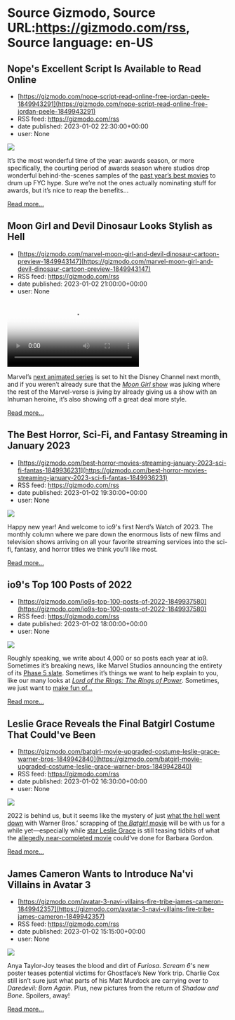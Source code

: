 # Source Gizmodo, Source URL:https://gizmodo.com/rss, Source language: en-US

## Nope's Excellent Script Is Available to Read Online
 - [https://gizmodo.com/nope-script-read-online-free-jordan-peele-1849943291](https://gizmodo.com/nope-script-read-online-free-jordan-peele-1849943291)
 - RSS feed: https://gizmodo.com/rss
 - date published: 2023-01-02 22:30:00+00:00
 - user: None

<img src="https://i.kinja-img.com/gawker-media/image/upload/s--rl4iODP6--/c_fit,fl_progressive,q_80,w_636/c4312cb5301e3615b4aa9e93367d4c22.jpg" /><p>It’s the most wonderful time of the year: awards season, or more specifically, the courting period of awards season where studios drop wonderful behind-the-scenes samples of the <a href="https://gizmodo.com/best-movies-2022-horror-sci-fi-fantasy-superhero-genre-1849935315">past year’s best movies</a> to drum up FYC hype. Sure we’re not the ones actually nominating stuff for awards, but it’s nice to reap the benefits…</p><p><a href="https://gizmodo.com/nope-script-read-online-free-jordan-peele-1849943291">Read more...</a></p>

## Moon Girl and Devil Dinosaur Looks Stylish as Hell
 - [https://gizmodo.com/marvel-moon-girl-and-devil-dinosaur-cartoon-preview-1849943147](https://gizmodo.com/marvel-moon-girl-and-devil-dinosaur-cartoon-preview-1849943147)
 - RSS feed: https://gizmodo.com/rss
 - date published: 2023-01-02 21:00:00+00:00
 - user: None

<video loop="" poster="https://i.kinja-img.com/gawker-media/image/upload/s--BMr567dq--/c_fit,fl_progressive,q_80,w_636/047e07809f1c7236811b8988fdfd5fb2.jpg"><source src="https://i.kinja-img.com/gawker-media/image/upload/s--KJUnsyvh--/c_fit,fl_progressive,q_80,w_636/047e07809f1c7236811b8988fdfd5fb2.mp4" type="video/mp4" /></video><p>Marvel’s <a href="https://gizmodo.com/the-moon-girl-and-devil-dinosaur-cartoon-gets-a-very-1848219328">next animated series</a> is set to hit the Disney Channel next month, and if you weren’t already sure that the <a href="https://gizmodo.com/the-moon-girl-and-devil-dinosaur-cartoon-just-got-a-gre-1846241240"><em>Moon Girl</em> show</a> was juking where the rest of the Marvel-verse is jiving by already giving us a show with an Inhuman heroine, it’s also showing off a great deal more style.<br /></p><p><a href="https://gizmodo.com/marvel-moon-girl-and-devil-dinosaur-cartoon-preview-1849943147">Read more...</a></p>

## The Best Horror, Sci-Fi, and Fantasy Streaming in January 2023
 - [https://gizmodo.com/best-horror-movies-streaming-january-2023-sci-fi-fantas-1849936231](https://gizmodo.com/best-horror-movies-streaming-january-2023-sci-fi-fantas-1849936231)
 - RSS feed: https://gizmodo.com/rss
 - date published: 2023-01-02 19:30:00+00:00
 - user: None

<img src="https://i.kinja-img.com/gawker-media/image/upload/s--AjL3JIdI--/c_fit,fl_progressive,q_80,w_636/7bebf8ca2408dcd10a419fdfbca3cdb9.png" /><p>Happy new year! And welcome to io9's first Nerd’s Watch of 2023. The monthly column where we pare down the enormous lists of new films and television shows arriving on all your favorite streaming services into the sci-fi, fantasy, and horror titles we think you’ll like most.<br /></p><p><a href="https://gizmodo.com/best-horror-movies-streaming-january-2023-sci-fi-fantas-1849936231">Read more...</a></p>

## io9's Top 100 Posts of 2022
 - [https://gizmodo.com/io9s-top-100-posts-of-2022-1849937580](https://gizmodo.com/io9s-top-100-posts-of-2022-1849937580)
 - RSS feed: https://gizmodo.com/rss
 - date published: 2023-01-02 18:00:00+00:00
 - user: None

<img src="https://i.kinja-img.com/gawker-media/image/upload/s--WJZSk0dp--/c_fit,fl_progressive,q_80,w_636/b280e178ba8033cf06bbc6aa3774a7ae.png" /><p>Roughly speaking, we write about 4,000 or so posts each year at io9. Sometimes it’s breaking news, like Marvel Studios announcing the entirety of its <a href="https://gizmodo.com/marvel-phase-five-movies-shows-disney-plus-schedule-1849315502">Phase 5 slate</a>. Sometimes it’s things we want to help explain to you, like our many looks at <a href="https://gizmodo.com/lord-of-the-rings-wizards-rings-of-power-stranger-1849536723"><em>Lord of the Rings: The Rings of Power</em></a>. Sometimes, we just want to <a href="https://gizmodo.com/dc-black-adam-box-office-flop-dwayne-johnson-the-rock-1849866587">make fun of…</a></p><p><a href="https://gizmodo.com/io9s-top-100-posts-of-2022-1849937580">Read more...</a></p>

## Leslie Grace Reveals the Final Batgirl Costume That Could've Been
 - [https://gizmodo.com/batgirl-movie-upgraded-costume-leslie-grace-warner-bros-1849942840](https://gizmodo.com/batgirl-movie-upgraded-costume-leslie-grace-warner-bros-1849942840)
 - RSS feed: https://gizmodo.com/rss
 - date published: 2023-01-02 16:30:00+00:00
 - user: None

<img src="https://i.kinja-img.com/gawker-media/image/upload/s--1WAjsWJ2--/c_fit,fl_progressive,q_80,w_636/36df3ad259cff8d661fb762f93537c21.png" /><p>2022 is behind us, but it seems like the mystery of just <a href="https://gizmodo.com/batgirl-directors-blocked-server-footage-held-hostage-1849445406">what the hell went down</a> with Warner Bros.’ scrapping of <a href="https://gizmodo.com/batgirl-movie-canceled-hbo-max-batman-dc-films-warner-1849361909">the <em>Batgirl</em> movie</a> will be with us for a while yet—especially while <a href="https://gizmodo.com/dc-movie-status-2023-james-gunn-henry-cavill-gal-gadot-1849920995">star Leslie Grace</a> is still teasing tidbits of what the <a href="https://gizmodo.com/batgirl-hbo-max-cancelled-purchase-accounting-explained-1849365191">allegedly near-completed movie</a> could’ve done for Barbara Gordon.<br /></p><p><a href="https://gizmodo.com/batgirl-movie-upgraded-costume-leslie-grace-warner-bros-1849942840">Read more...</a></p>

## James Cameron Wants to Introduce Na'vi Villains in Avatar 3
 - [https://gizmodo.com/avatar-3-navi-villains-fire-tribe-james-cameron-1849942357](https://gizmodo.com/avatar-3-navi-villains-fire-tribe-james-cameron-1849942357)
 - RSS feed: https://gizmodo.com/rss
 - date published: 2023-01-02 15:15:00+00:00
 - user: None

<img src="https://i.kinja-img.com/gawker-media/image/upload/s--k7dYc7wA--/c_fit,fl_progressive,q_80,w_636/9836fcf26ff69bfbd94cd5416f666b20.png" /><p>Anya Taylor-Joy teases the blood and dirt of <em>Furiosa</em>. <em>Scream 6</em>'s new poster teases potential victims for Ghostface’s New York trip. Charlie Cox still isn’t sure just what parts of his Matt Murdock are carrying over to <em>Daredevil: Born Again</em>. Plus, new pictures from the return of <em>Shadow and Bone</em>. Spoilers, away!<br /></p><p><a href="https://gizmodo.com/avatar-3-navi-villains-fire-tribe-james-cameron-1849942357">Read more...</a></p>
